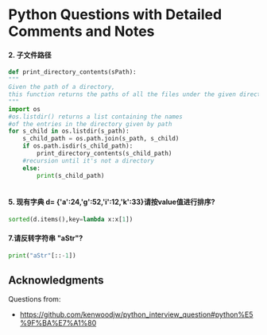 # Python Questions with Detailed Comments and Notes

#### 2. 子文件路径
```python
def print_directory_contents(sPath):
"""
Given the path of a directory, 
this function returns the paths of all the files under the given directory
"""
import os
#os.listdir() returns a list containing the names 
#of the entries in the directory given by path
for s_child in os.listdir(s_path):
    s_child_path = os.path.join(s_path, s_child)
    if os.path.isdir(s_child_path):
        print_directory_contents(s_child_path)  
    #recursion until it's not a directory
    else:
        print(s_child_path)
  
```

#### 5. 现有字典 d= {'a':24,'g':52,'i':12,'k':33}请按value值进行排序?
```python
sorted(d.items(),key=lambda x:x[1])
```
#### 7.请反转字符串 "aStr"?
```python
print("aStr"[::-1])
```
## Acknowledgments

Questions from:
* https://github.com/kenwoodjw/python_interview_question#python%E5%9F%BA%E7%A1%80
